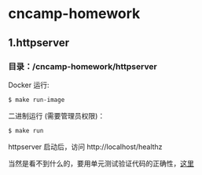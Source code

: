 # cncamp-homework

## 1.httpserver

### 目录：/cncamp-homework/httpserver

Docker 运行:

```bash
$ make run-image
```

二进制运行 (需要管理员权限)：

```bash
$ make run
```

httpserver 启动后，访问 http://localhost/healthz

当然是看不到什么的，要用单元测试验证代码的正确性，[这里](https://github.com/startdusk/cncamp-homework/blob/master/httpserver/handler/handler_test.go)
